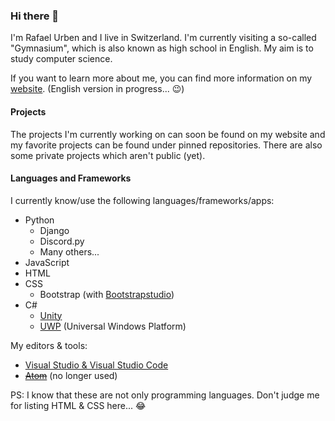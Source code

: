 ### Hi there 👋

I'm Rafael Urben and I live in Switzerland. I'm currently visiting a so-called "Gymnasium", which is also known as high school in English. 
My aim is to study computer science.

If you want to learn more about me, you can find more information on my [website](https://rafaelurben.ch). (English version in progress... 😉)

#### Projects

The projects I'm currently working on can soon be found on my website and my favorite projects can be found under pinned repositories. There are also some private projects which aren't public (yet).

#### Languages and Frameworks

I currently know/use the following languages/frameworks/apps:

- Python
  - Django
  - Discord.py
  - Many others...
- JavaScript
- HTML
- CSS
  - Bootstrap (with [Bootstrapstudio](https://bootstrapstudio.io))
- C# 
  - [Unity](https://unity.com)
  - [UWP](https://visualstudio.microsoft.com/vs/features/universal-windows-platform/) (Universal Windows Platform)

My editors & tools:

- [Visual Studio & Visual Studio Code](https://visualstudio.microsoft.com/)
- ~~[Atom](https://atom.io)~~ (no longer used)
  

PS: I know that these are not only programming languages. Don't judge me for listing HTML & CSS here... 😂
